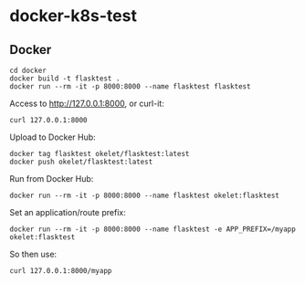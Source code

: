 # docker-k8s-test

## Docker

```
cd docker
docker build -t flasktest .
docker run --rm -it -p 8000:8000 --name flasktest flasktest
```

Access to http://127.0.0.1:8000, or curl-it:

```
curl 127.0.0.1:8000
```

Upload to Docker Hub:

```
docker tag flasktest okelet/flasktest:latest
docker push okelet/flasktest:latest
```

Run from Docker Hub:

```
docker run --rm -it -p 8000:8000 --name flasktest okelet:flasktest
```

Set an application/route prefix:

```
docker run --rm -it -p 8000:8000 --name flasktest -e APP_PREFIX=/myapp okelet:flasktest
```

So then use:

```
curl 127.0.0.1:8000/myapp
```